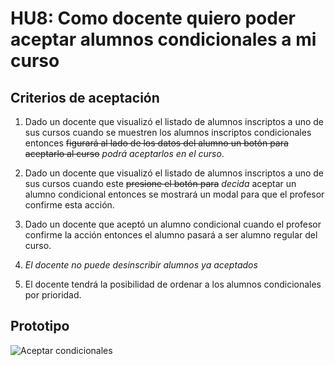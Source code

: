 # HU8: Como docente quiero poder aceptar alumnos condicionales a mi curso

## Criterios de aceptación

1. Dado un docente que visualizó el listado de alumnos inscriptos a uno de sus cursos cuando se muestren los alumnos inscriptos condicionales entonces ~~figurará al lado de los datos del alumno un botón para aceptarlo al curso~~ *podrá aceptarlos en el curso*.

2. Dado un docente que visualizó el listado de alumnos inscriptos a uno de sus cursos cuando este ~~presione el botón para~~ *decida* aceptar un alumno condicional entonces se mostrará un modal para que el profesor confirme esta acción.

3. Dado un docente que aceptó un alumno condicional cuando el profesor confirme la acción entonces el alumno pasará a ser alumno regular del curso.

4. *El docente no puede desinscribir alumnos ya aceptados*

5. El docente tendrá la posibilidad de ordenar a los alumnos condicionales por prioridad. 


## Prototipo


![Aceptar condicionales](./prototipos/listado-inscriptos.png)
